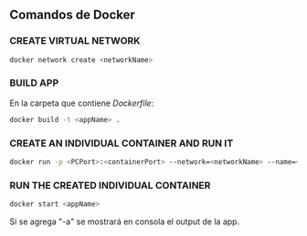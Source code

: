 ## Comandos de Docker
### CREATE VIRTUAL NETWORK
```bash
docker network create <networkName>
```

### BUILD APP
En la carpeta que contiene _Dockerfile_:
```bash
docker build -t <appName> .
```

### CREATE AN INDIVIDUAL CONTAINER AND RUN IT
```bash
docker run -p <PCPort>:<containerPort> --network=<networkName> --name=<appName> <appName>
```

### RUN THE CREATED INDIVIDUAL CONTAINER
```bash
docker start <appName>
```
Si se agrega "-a" se mostrará en consola el output de la app.